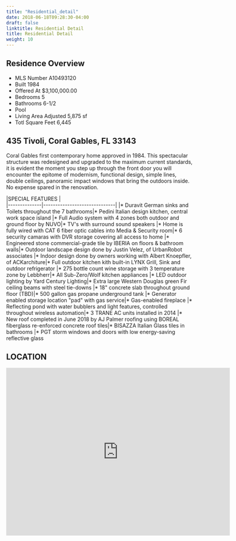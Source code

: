 ```yaml
---
title: "Residential_detail"
date: 2018-06-18T09:28:30-04:00
draft: false
linktitle: Residential Detail
title: Residential Detail
weight: 10
---
```

## Residence Overview
* MLS Number  A10493120
* Built  1984
* Offered At $3,100,000.00
* Bedrooms 5
* Bathrooms 6-1/2
* Pool
* Living Area Adjusted 5,875 sf
* Totl Square Feet 6,445

## 435 Tivoli, Coral Gables, FL 33143

Coral Gables first contemporary home approved in 1984.  This spectacular structure was redesigned and upgraded to the maximum current standards, it is evident the moment you step up through the front door you will encounter the epitome of modernism, functional design, simple lines, double ceilings, panoramic impact windows that bring the outdoors inside. No expense spared in the renovation.

|SPECIAL FEATURES     |           
|--------------|------------------------------|
|* Duravit German sinks and Toilets throughout the 7 bathrooms|* Pedini Italian design kitchen, central work space island
|* Full Audio system with 4 zones both outdoor and ground floor by NUVO|* TV's with surround sound speakers
|* Home is fully wired with CAT 6 fiber optic cables into Media & Security room|* 6 security camaras with DVR storage covering all access to home
|* Engineered stone commercial-grade tile by IBERIA on floors & bathroom walls|* Outdoor landscape design done by Justin Velez, of UrbanRobot associates
|* Indoor design done by owners working with Albert Knoepfler, of ACKarchiture|* Full outdoor kitchen kith built-in LYNX Grill, Sink and outdoor refrigerator
|* 275 bottle count wine storage with 3 temperature zone by Lebbherr|* All Sub-Zero/Wolf kitchen appliances
|* LED outdoor lighting by Yard Century Lighting|* Extra large Western Douglas green Fir ceiling beams with steel tie-downs
|* 18" concrete slab throughout ground floor (TBD)|* 500 gallon gas propane underground tank
|* Generator enabled storage location "pad" with gas service|* Gas-enabled fireplace
|* Reflecting pond with water bubblers and light features, controlled throughout wireless automation|* 3 TRANE AC units installed in 2014
|* New roof completed in June 2018 by AJ Palmer roofing using BOREAL fiberglass re-enforced concrete roof tiles|* BISAZZA Italian Glass tiles in bathrooms
|* PGT storm windows and doors with low energy-saving reflective glass

## LOCATION

<div class="google-maps">
<iframe src="https://www.google.com/maps/embed?pb=!1m18!1m12!1m3!1d3594.991247443682!2d-80.2649836868366!3d25.70471381723448!2m3!1f0!2f0!3f0!3m2!1i1024!2i768!4f13.1!3m3!1m2!1s0x88d9c81a5ff62d0b%3A0x9d8bb8851f6eca29!2s435+Tivoli+Ave%2C+Coral+Gables%2C+FL+33143!5e0!3m2!1sen!2sus!4v1530119425798" width="600" height="450" frameborder="0" style="border:0" allowfullscreen></iframe>
</div>

<!--more-->
